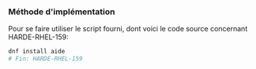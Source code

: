 ### Méthode d'implémentation
Pour se faire utiliser le script fourni, dont voici le code source concernant HARDE-RHEL-159:
```bash
dnf install aide
# Fin: HARDE-RHEL-159
```
